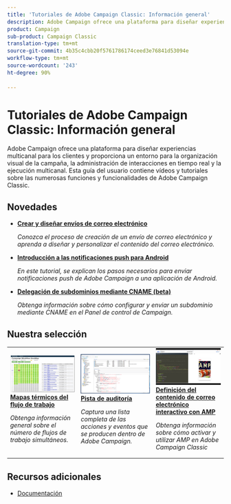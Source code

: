 ```yaml
---
title: 'Tutoriales de Adobe Campaign Classic: Información general'
description: Adobe Campaign ofrece una plataforma para diseñar experiencias multicanal para los clientes y proporciona un entorno para la organización visual de la campaña, la administración de interacciones en tiempo real y la ejecución multicanal. Esta guía del usuario contiene vídeos y tutoriales sobre las numerosas funciones y funcionalidades de Adobe Campaign Standard.
product: Campaign
sub-product: Campaign Classic
translation-type: tm+mt
source-git-commit: 4b35c4cbb20f5761786174ceed3e76841d53094e
workflow-type: tm+mt
source-wordcount: '243'
ht-degree: 90%

---
```



# Tutoriales de Adobe Campaign Classic: Información general

Adobe Campaign ofrece una plataforma para diseñar experiencias multicanal para los clientes y proporciona un entorno para la organización visual de la campaña, la administración de interacciones en tiempo real y la ejecución multicanal. Esta guía del usuario contiene vídeos y tutoriales sobre las numerosas funciones y funcionalidades de Adobe Campaign Classic.

## Novedades

* **[Crear y diseñar envíos de correo electrónico](/help/sending-messages/email-channel/create-and-design-email-deliveries.md)**

   *Conozca el proceso de creación de un envío de correo electrónico y aprenda a diseñar y personalizar el contenido del correo electrónico.*

* **[Introducción a las notificaciones push para Android](/help/tutorial-getting-started-with-push-notifications-for-android/introduction.md)**

   *En este tutorial, se explican los pasos necesarios para enviar notificaciones push de Adobe Campaign a una aplicación de Android.*

* **[Delegación de subdominios mediante CNAME (beta)](/help/control-panel-tutorials/subdomains-and-certificates/delegating-subdomains-using-cname.md)**

   *Obtenga información sobre cómo configurar y enviar un subdominio mediante CNAME en el Panel de control de Campaign.*

## Nuestra selección

<table>
<tr>
  <td>
    <a href="./monitoring-campaign-classic/workflow-heatmap.md">
      <img alt="Mapas térmicos de los flujos de trabajo (vídeo)" src="./assets/workflow-heatmap.png"/>
    </a>
    <div>
      <a href="./monitoring-campaign-classic/workflow-heatmap.md">
    <strong>Mapas térmicos del flujo de trabajo</strong>
    </a>
    </div>
    <p>
    <em>Obtenga información general sobre el número de flujos de trabajo simultáneos.</em>
    <p>
  </td>
   <td>
    <a href="./monitoring-campaign-classic/audit-trail.md">
      <img alt="Pista de auditoría (vídeo)" src="./assets/acc-audit-trail-thumb.png" />
    </a>
    <div>
      <a href="./monitoring-campaign-classic/audit-trail.md">
    <strong>Pista de auditoría</strong>
    </a>
    </div> 
    <p>
    <em>Captura una lista completa de las acciones y eventos que se producen dentro de Adobe Campaign.</em>
    <p>
  </td>
  <td>
    <a href="./sending-messages/email-channel/defining-interactive-email-content-with-amp.md">
      <img alt="Definición del contenido de correo electrónico interactivo con AMP (vídeo)" src="./assets/29940.png" />
    </a>
    <div>
      <a href="./sending-messages/email-channel/defining-interactive-email-content-with-amp.md">
    <strong>Definición del contenido de correo electrónico interactivo con AMP</strong>
    </a>
    </div>
    <p>
    <em>Obtenga información sobre cómo activar y utilizar AMP en Adobe Campaign Classic </em>
    <p>
  </td>
</tr>
</table>

## Recursos adicionales

* [Documentación](https://docs.adobe.com/content/help/es-ES/campaign-classic/using/getting-started/starting-with-adobe-campaign/about-adobe-campaign-classic.html)
